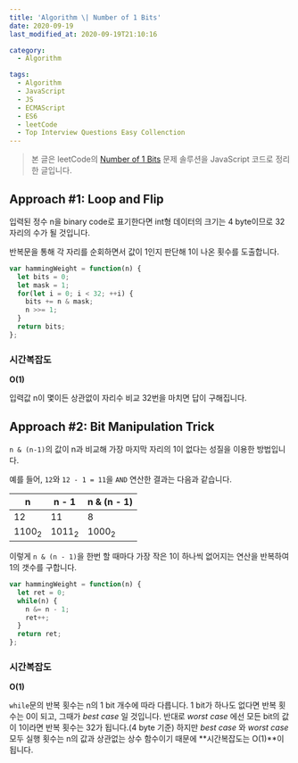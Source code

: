 ```yaml
---
title: 'Algorithm \| Number of 1 Bits'
date: 2020-09-19
last_modified_at: 2020-09-19T21:10:16

category:
  - Algorithm

tags:
  - Algorithm
  - JavaScript
  - JS
  - ECMAScript
  - ES6
  - leetCode
  - Top Interview Questions Easy Collenction
---
```


> 본 글은 leetCode의 [Number of 1 Bits](https://leetcode.com/problems/number-of-1-bits/) 문제 솔루션을 JavaScript 코드로 정리한 글입니다.

## Approach #1: Loop and Flip
입력된 정수 n을 binary code로 표기한다면 int형 데이터의 크기는 4 byte이므로 32자리의 수가 될 것입니다.

반복문을 통해 각 자리를 순회하면서 값이 1인지 판단해 1이 나온 횟수를 도출합니다.

```js
var hammingWeight = function(n) {
  let bits = 0;
  let mask = 1;
  for(let i = 0; i < 32; ++i) {
    bits += n & mask;
    n >>= 1;
  }
  return bits;
};
```

### 시간복잡도
**O(1)**

입력값 n이 몇이든 상관없이 자리수 비교 32번을 마치면 답이 구해집니다.



## Approach #2: Bit Manipulation Trick
`n & (n-1)`의 값이 n과 비교해 가장 마지막 자리의 1이 없다는 성질을 이용한 방법입니다.

예를 들어, `12`와 `12 - 1 = 11`을 `AND` 연산한 결과는 다음과 같습니다.

| n | n - 1 | n & (n - 1) |
|-----|-----|-----|
| 12 | 11 | 8 |
| 1100<sub>2</sub> | 1011<sub>2</sub> | 1000<sub>2</sub> |

이렇게 `n & (n - 1)`을 한번 할 때마다 가장 작은 1이 하나씩 없어지는 연산을 반복하여 1의 갯수를 구합니다.

```js
var hammingWeight = function(n) {
  let ret = 0;
  while(n) {
    n &= n - 1;
    ret++;
  }
  return ret;
};
```

### 시간복잡도
**O(1)**

`while`문의 반복 횟수는 n의 1 bit 개수에 따라 다릅니다. 1 bit가 하나도 없다면 반복 횟수는 0이 되고, 그때가 *best case* 일 것입니다. 반대로 *worst case* 에선 모든 bit의 값이 1이라면 반복 횟수는 32가 됩니다.(4 byte 기준) 하지만 *best case* 와 *worst case* 모두 실행 횟수는 n의 값과 상관없는 상수 함수이기 때문에 **시간복잡도는 O(1)**이 됩니다.